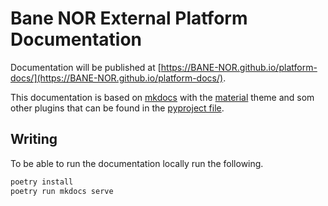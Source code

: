 # Bane NOR External Platform Documentation

<!-- The url will become this when made public -->
Documentation will be published at [https://BANE-NOR.github.io/platform-docs/](https://BANE-NOR.github.io/platform-docs/).

This documentation is based on [mkdocs](https://www.mkdocs.org/) with the [material](https://squidfunk.github.io/mkdocs-material/) theme and som other plugins that can be found in the [pyproject file](./pyproject.toml).

## Writing

To be able to run the documentation locally run the following.

```sh
poetry install
poetry run mkdocs serve
```
